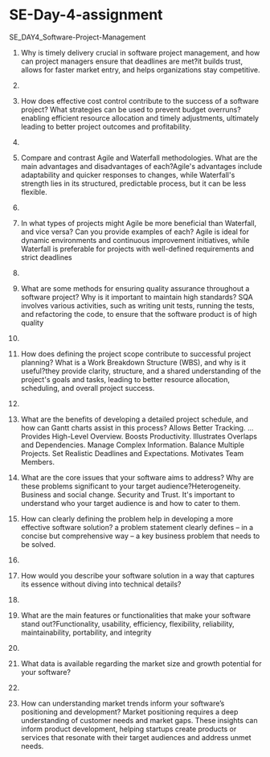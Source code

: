# SE-Day-4-assignment
SE_DAY4_Software-Project-Management
1. Why is timely delivery crucial in software project management, and how can project managers ensure that deadlines are met?it builds trust, allows for faster market entry, and helps organizations stay competitive.
2. 
3. How does effective cost control contribute to the success of a software project? What strategies can be used to prevent budget overruns? enabling efficient resource allocation and timely adjustments, ultimately leading to better project outcomes and profitability. 
4. 
5. Compare and contrast Agile and Waterfall methodologies. What are the main advantages and disadvantages of each?Agile's advantages include adaptability and quicker responses to changes, while Waterfall's strength lies in its structured, predictable process, but it can be less flexible.
6. 
7. In what types of projects might Agile be more beneficial than Waterfall, and vice versa? Can you provide examples of each? Agile is ideal for dynamic environments and continuous improvement initiatives, while Waterfall is preferable for projects with well-defined requirements and strict deadlines
8. 
9. What are some methods for ensuring quality assurance throughout a software project? Why is it important to maintain high standards? SQA involves various activities, such as writing unit tests, running the tests, and refactoring the code, to ensure that the software product is of high quality
10. 
11. How does defining the project scope contribute to successful project planning? What is a Work Breakdown Structure (WBS), and why is it useful?they provide clarity, structure, and a shared understanding of the project's goals and tasks, leading to better resource allocation, scheduling, and overall project success.
12. 
13. What are the benefits of developing a detailed project schedule, and how can Gantt charts assist in this process? Allows Better Tracking. ...
Provides High-Level Overview.
Boosts Productivity. 
Illustrates Overlaps and Dependencies. 
Manage Complex Information. 
Balance Multiple Projects. 
Set Realistic Deadlines and Expectations. 
Motivates Team Members.

15. What are the core issues that your software aims to address? Why are these problems significant to your target audience?Heterogeneity.
Business and social change. Security and Trust. It's important to understand who your target audience is and how to cater to them.

17. How can clearly defining the problem help in developing a more effective software solution? a problem statement clearly defines – in a concise but comprehensive way – a key business problem that needs to be solved.
18. 
19. How would you describe your software solution in a way that captures its essence without diving into technical details?
20. 
21. What are the main features or functionalities that make your software stand out?Functionality, usability, efficiency, flexibility, reliability, maintainability, portability, and integrity
22. 
23. What data is available regarding the market size and growth potential for your software?
24. 
25. How can understanding market trends inform your software’s positioning and development? Market positioning requires a deep understanding of customer needs and market gaps. These insights can inform product development, helping startups create products or services that resonate with their target audiences and address unmet needs.
